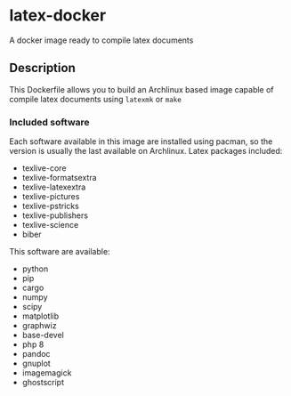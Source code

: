 # latex-docker
A docker image ready to compile latex documents

## Description

This Dockerfile allows you to build an Archlinux based image
capable of compile latex documents using ```latexmk``` or ```make```

### Included software
Each software available in this image are installed using pacman, so 
the version is usually the last available on Archlinux.
Latex packages included:
- texlive-core
- texlive-formatsextra
- texlive-latexextra
- texlive-pictures
- texlive-pstricks
- texlive-publishers
- texlive-science
- biber

This software are available:
- python 
- pip
- cargo  
- numpy
- scipy
- matplotlib
- graphwiz
- base-devel
- php 8
- pandoc
- gnuplot
- imagemagick
- ghostscript



